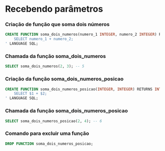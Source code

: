 # Recebendo parâmetros

### Criação de função que soma dois números

```sql
CREATE FUNCTION soma_dois_numeros(numero_1 INTEGER, numero_2 INTEGER) RETURNS INTEGER AS '
    SELECT numero_1 + numero_2;
' LANGUAGE SQL;
```

### Chamada da função soma_dois_numeros

```sql
SELECT soma_dois_numeros(2, 3); -- 5
```

### Criação da função soma_dois_numeros_posicao

```sql
CREATE FUNCTION soma_dois_numeros_posicao(INTEGER, INTEGER) RETURNS INTEGER AS '
    SELECT $1 + $2;
' LANGUAGE SQL;
```

### Chamada da função soma_dois_numeros_posicao

```sql
SELECT soma_dois_numeros_posicao(2, 4); -- 6
```

### Comando para excluir uma função

```sql
DROP FUNCTION soma_dois_numeros_posicao;
```